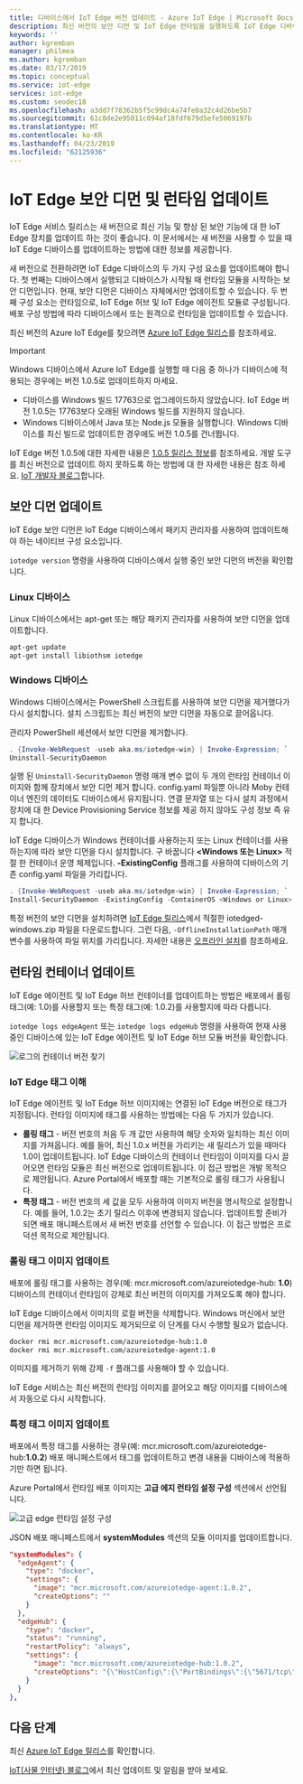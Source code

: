 ```yaml
---
title: 디바이스에서 IoT Edge 버전 업데이트 - Azure IoT Edge | Microsoft Docs
description: 최신 버전의 보안 디먼 및 IoT Edge 런타임을 실행하도록 IoT Edge 디바이스를 업데이트하는 방법
keywords: ''
author: kgremban
manager: philmea
ms.author: kgremban
ms.date: 03/17/2019
ms.topic: conceptual
ms.service: iot-edge
services: iot-edge
ms.custom: seodec18
ms.openlocfilehash: a3dd7f78362b5f5c99dc4a74fe0a32c4d26be5b7
ms.sourcegitcommit: 61c8de2e95011c094af18fdf679d5efe5069197b
ms.translationtype: MT
ms.contentlocale: ko-KR
ms.lasthandoff: 04/23/2019
ms.locfileid: "62125936"
---
```

# <a name="update-the-iot-edge-security-daemon-and-runtime"></a>IoT Edge 보안 디먼 및 런타임 업데이트

IoT Edge 서비스 릴리스는 새 버전으로 최신 기능 및 향상 된 보안 기능에 대 한 IoT Edge 장치를 업데이트 하는 것이 좋습니다. 이 문서에서는 새 버전을 사용할 수 있을 때 IoT Edge 디바이스를 업데이트하는 방법에 대한 정보를 제공합니다. 

새 버전으로 전환하려면 IoT Edge 디바이스의 두 가지 구성 요소를 업데이트해야 합니다. 첫 번째는 디바이스에서 실행되고 디바이스가 시작될 때 런타임 모듈을 시작하는 보안 디먼입니다. 현재, 보안 디먼은 디바이스 자체에서만 업데이트할 수 있습니다. 두 번째 구성 요소는 런타임으로, IoT Edge 허브 및 IoT Edge 에이전트 모듈로 구성됩니다. 배포 구성 방법에 따라 디바이스에서 또는 원격으로 런타임을 업데이트할 수 있습니다. 

최신 버전의 Azure IoT Edge를 찾으려면 [Azure IoT Edge 릴리스](https://github.com/Azure/azure-iotedge/releases)를 참조하세요.

>[!IMPORTANT]
>Windows 디바이스에서 Azure IoT Edge를 실행할 때 다음 중 하나가 디바이스에 적용되는 경우에는 버전 1.0.5로 업데이트하지 마세요. 
>* 디바이스를 Windows 빌드 17763으로 업그레이드하지 않았습니다. IoT Edge 버전 1.0.5는 17763보다 오래된 Windows 빌드를 지원하지 않습니다.
>* Windows 디바이스에서 Java 또는 Node.js 모듈을 실행합니다. Windows 디바이스를 최신 빌드로 업데이트한 경우에도 버전 1.0.5를 건너뜁니다. 
>
>IoT Edge 버전 1.0.5에 대한 자세한 내용은 [1.0.5 릴리스 정보](https://github.com/Azure/azure-iotedge/releases/tag/1.0.5)를 참조하세요. 개발 도구를 최신 버전으로 업데이트 하지 못하도록 하는 방법에 대 한 자세한 내용은 참조 하세요. [IoT 개발자 블로그](https://devblogs.microsoft.com/iotdev/)합니다.


## <a name="update-the-security-daemon"></a>보안 디먼 업데이트

IoT Edge 보안 디먼은 IoT Edge 디바이스에서 패키지 관리자를 사용하여 업데이트해야 하는 네이티브 구성 요소입니다. 

`iotedge version` 명령을 사용하여 디바이스에서 실행 중인 보안 디먼의 버전을 확인합니다. 

### <a name="linux-devices"></a>Linux 디바이스

Linux 디바이스에서는 apt-get 또는 해당 패키지 관리자를 사용하여 보안 디먼을 업데이트합니다. 

```bash
apt-get update
apt-get install libiothsm iotedge
```

### <a name="windows-devices"></a>Windows 디바이스

Windows 디바이스에서는 PowerShell 스크립트를 사용하여 보안 디먼을 제거했다가 다시 설치합니다. 설치 스크립트는 최신 버전의 보안 디먼을 자동으로 끌어옵니다. 

관리자 PowerShell 세션에서 보안 디먼을 제거합니다. 

```powershell
. {Invoke-WebRequest -useb aka.ms/iotedge-win} | Invoke-Expression; `
Uninstall-SecurityDaemon
```

실행 된 `Uninstall-SecurityDaemon` 명령 매개 변수 없이 두 개의 런타임 컨테이너 이미지와 함께 장치에서 보안 디먼 제거 합니다. config.yaml 파일뿐 아니라 Moby 컨테이너 엔진의 데이터도 디바이스에서 유지됩니다. 연결 문자열 또는 다시 설치 과정에서 장치에 대 한 Device Provisioning Service 정보를 제공 하지 않아도 구성 정보 즉 유지 합니다. 

IoT Edge 디바이스가 Windows 컨테이너를 사용하는지 또는 Linux 컨테이너를 사용하는지에 따라 보안 디먼을 다시 설치합니다. 구 바꿉니다 **\<Windows 또는 Linux\>** 적절 한 컨테이너 운영 체제입니다. **-ExistingConfig** 플래그를 사용하여 디바이스의 기존 config.yaml 파일을 가리킵니다. 

```powershell
. {Invoke-WebRequest -useb aka.ms/iotedge-win} | Invoke-Expression; `
Install-SecurityDaemon -ExistingConfig -ContainerOS <Windows or Linux>
```

특정 버전의 보안 디먼을 설치하려면 [IoT Edge 릴리스](https://github.com/Azure/azure-iotedge/releases)에서 적절한 iotedged-windows.zip 파일을 다운로드합니다. 그런 다음, `-OfflineInstallationPath` 매개 변수를 사용하여 파일 위치를 가리킵니다. 자세한 내용은 [오프라인 설치](how-to-install-iot-edge-windows.md#offline-installation)를 참조하세요.

## <a name="update-the-runtime-containers"></a>런타임 컨테이너 업데이트

IoT Edge 에이전트 및 IoT Edge 허브 컨테이너를 업데이트하는 방법은 배포에서 롤링 태그(예: 1.0)를 사용할지 또는 특정 태그(예: 1.0.2)를 사용할지에 따라 다릅니다. 

`iotedge logs edgeAgent` 또는 `iotedge logs edgeHub` 명령을 사용하여 현재 사용 중인 디바이스에 있는 IoT Edge 에이전트 및 IoT Edge 허브 모듈 버전을 확인합니다. 

  ![로그의 컨테이너 버전 찾기](./media/how-to-update-iot-edge/container-version.png)

### <a name="understand-iot-edge-tags"></a>IoT Edge 태그 이해

IoT Edge 에이전트 및 IoT Edge 허브 이미지에는 연결된 IoT Edge 버전으로 태그가 지정됩니다. 런타임 이미지에 태그를 사용하는 방법에는 다음 두 가지가 있습니다. 

* **롤링 태그** - 버전 번호의 처음 두 개 값만 사용하여 해당 숫자와 일치하는 최신 이미지를 가져옵니다. 예를 들어, 최신 1.0.x 버전을 가리키는 새 릴리스가 있을 때마다 1.0이 업데이트됩니다. IoT Edge 디바이스의 컨테이너 런타임이 이미지를 다시 끌어오면 런타임 모듈은 최신 버전으로 업데이트됩니다. 이 접근 방법은 개발 목적으로 제안됩니다. Azure Portal에서 배포할 때는 기본적으로 롤링 태그가 사용됩니다. 
* **특정 태그** - 버전 번호의 세 값을 모두 사용하여 이미지 버전을 명시적으로 설정합니다. 예를 들어, 1.0.2는 초기 릴리스 이후에 변경되지 않습니다. 업데이트할 준비가 되면 배포 매니페스트에서 새 버전 번호를 선언할 수 있습니다. 이 접근 방법은 프로덕션 목적으로 제안됩니다.

### <a name="update-a-rolling-tag-image"></a>롤링 태그 이미지 업데이트

배포에 롤링 태그를 사용하는 경우(예: mcr.microsoft.com/azureiotedge-hub:  **1.0**) 디바이스의 컨테이너 런타임이 강제로 최신 버전의 이미지를 가져오도록 해야 합니다. 

IoT Edge 디바이스에서 이미지의 로컬 버전을 삭제합니다. Windows 머신에서 보안 디먼을 제거하면 런타임 이미지도 제거되므로 이 단계를 다시 수행할 필요가 없습니다. 

```bash
docker rmi mcr.microsoft.com/azureiotedge-hub:1.0
docker rmi mcr.microsoft.com/azureiotedge-agent:1.0
```

이미지를 제거하기 위해 강제 `-f` 플래그를 사용해야 할 수 있습니다. 

IoT Edge 서비스는 최신 버전의 런타임 이미지를 끌어오고 해당 이미지를 디바이스에서 자동으로 다시 시작합니다. 

### <a name="update-a-specific-tag-image"></a>특정 태그 이미지 업데이트

배포에서 특정 태그를 사용하는 경우(예: mcr.microsoft.com/azureiotedge-hub:**1.0.2**) 배포 매니페스트에서 태그를 업데이트하고 변경 내용을 디바이스에 적용하기만 하면 됩니다. 

Azure Portal에서 런타임 배포 이미지는 **고급 에지 런타임 설정 구성** 섹션에서 선언됩니다. 

![고급 edge 런타임 설정 구성](./media/how-to-update-iot-edge/configure-runtime.png)

JSON 배포 매니페스트에서 **systemModules** 섹션의 모듈 이미지를 업데이트합니다. 

```json
"systemModules": {
  "edgeAgent": {
    "type": "docker",
    "settings": {
      "image": "mcr.microsoft.com/azureiotedge-agent:1.0.2",
      "createOptions": ""
    }
  },
  "edgeHub": {
    "type": "docker",
    "status": "running",
    "restartPolicy": "always",
    "settings": {
      "image": "mcr.microsoft.com/azureiotedge-hub:1.0.2",
      "createOptions": "{\"HostConfig\":{\"PortBindings\":{\"5671/tcp\":[{\"HostPort\":\"5671\"}], \"8883/tcp\":[{\"HostPort\":\"8883\"}],\"443/tcp\":[{\"HostPort\":\"443\"}]}}}"
    }
  }
},
```

## <a name="next-steps"></a>다음 단계

최신 [Azure IoT Edge 릴리스](https://github.com/Azure/azure-iotedge/releases)를 확인합니다.

[IoT(사물 인터넷) 블로그](https://azure.microsoft.com/blog/topics/internet-of-things/)에서 최신 업데이트 및 알림을 받아 보세요. 